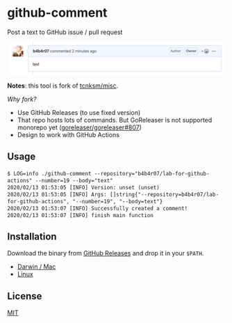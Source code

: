 github-comment
==============

Post a text to GitHub issue / pull request

<img src="demo.png" width="600">

**Notes**: this tool is fork of [tcnksm/misc](https://github.com/tcnksm/misc/tree/master/cmd/github-comment).

_Why fork?_

- Use GitHub Releases (to use fixed version)
- That repo hosts lots of commands. But GoReleaser is not supported monorepo yet ([goreleaser/goreleaser#807](https://github.com/goreleaser/goreleaser/issues/807))
- Design to work with GitHub Actions

## Usage

```console
$ LOG=info ./github-comment --repository="b4b4r07/lab-for-github-actions" --number=19 --body="text"
2020/02/13 01:53:05 [INFO] Version: unset (unset)
2020/02/13 01:53:05 [INFO] Args: []string{"--repository=b4b4r07/lab-for-github-actions", "--number=19", "--body=text"}
2020/02/13 01:53:07 [INFO] Successfully created a comment!
2020/02/13 01:53:07 [INFO] finish main function
```

## Installation

Download the binary from [GitHub Releases][release] and drop it in your `$PATH`.

- [Darwin / Mac][release]
- [Linux][release]

## License

[MIT][license]

[release]: https://github.com/b4b4r07/github-comment/releases/latest
[license]: https://b4b4r07.mit-license.org
